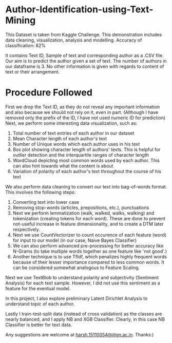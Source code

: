 # Author-Identification-using-Text-Mining
This Dataset is taken from Kaggle Challenge. This demonstration includes data cleaning, visualization, analysis and modelling. Accuracy of classification: 82%

It contains Text ID, Sample of text and corresponding author as a .CSV file. Our aim is to predict the author given a set of text. The number of authors in our dataframe is 3. No other information is given with regards to content of text or their arrangement. 

# Procedure Followed
First we drop the Text ID, as they do not reveal any important information and also because we should not rely on it, even in part. (Although I have removed only the prefix of the ID, I have not used numeric ID for prediction)
Next, we perform some interesting data visualization, such as: 
1) Total number of text entries of each author in our dataset
2) Mean Character length of each author's text
3) Number of Unique words which each author uses in his text
4) Box plot showing character length of authors' texts. This is helpful for outlier detection and the interquartile ranges of character length
5) WordCloud depicting most common words used by each author. This can also hint towards what the content is about
6) Variation of polarity of each author's text throughout the course of his text

We also perform data cleaning to convert our text into bag-of-words format. This involves the following steps:
1) Converting text into lower case 
2) Removing stop-words (articles, prepositions, etc.), punctuations
3) Next we perform lemmatization (walk, walked, walks, walking) and tokenization (creating tokens for each word). These are done to prevent not-useful increase in feature dimensionality, and to create a DTM later respectively.
4) Next we use CountVectorizer to count occurence of each feature (word) for input to our model (in our case, Naive Bayes Classifier)
5) We can also perform advanced pre-processing for better accuracy like N-Grams (to take multiple words together as one feature like 'not good'.)
6) Another technique is to use TfIdf, which penalizes highly frequent words because of their lesser importance compared to less common words. It can be considered somewhat analogous to Feature Scaling.

Next we use TextBlob to understand polarity and subjectivity (Sentiment Analysis) for each text sample. However, I did not use this sentiment as a feature for the eventual model.

In this project, I also explore preliminary Latent Dirichlet Analysis to understand topic of each author. 

Lastly I train-test-split data (instead of cross validation) as the classes are nearly balanced, and I apply NB and XGB Classifier. Clearly, in this case NB Classifier is better for text data. 

Any suggestions are welcome at harsh.15110054@iitgn.ac.in. Thanks:)
